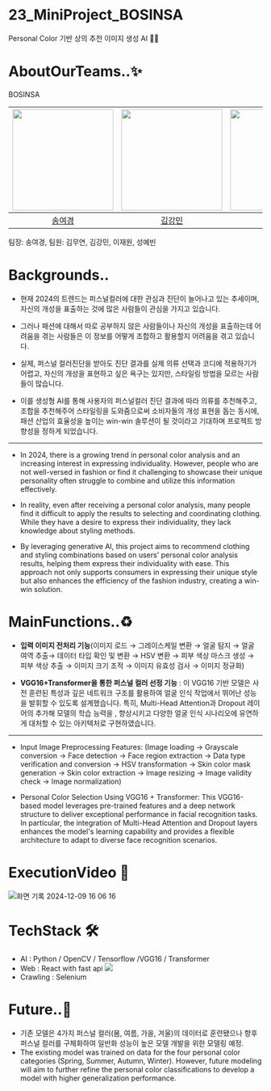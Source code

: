 # 23_MiniProject_BOSINSA
Personal Color 기반 상의 추천 이미지 생성 AI 👚👕

# AboutOurTeams..✨
BOSINSA

<img width="200px" src="https://github.com/0gonge.png"/> | <img width="200px" src="https://github.com/withmochaa.png"/> | <img width="200px" src="https://github.com/y-bin-s.png"/> | <img width="200px" src="https://github.com/Jaewon1634.png"/> | <img width="200px" src="https://github.com/kimmuyeon.png"/> | 
|:-----:|:-----:|:-----:|:-----:|:-----:|
|[송여경](https://github.com/0gonge)|[김강민](https://github.com/withmochaa)|[성예빈](https://github.com/y-bin-s)|[이재원](https://github.com/Jaewon1634)|[김무연](https://github.com/kimmuyeon)|

팀장: 송여경, 팀원: 김무연, 김강민, 이재원, 성예빈

# Backgrounds..
- 현재 2024의 트렌드는 퍼스널컬러에 대한 관심과 진단이 늘어나고 있는 추세이며, 자신의 개성을 표출하는 것에 많은 사람들이 관심을 가지고 있습니다. 

- 그러나 패션에 대해서 따로 공부하지 않은 사람들이나 자신의 개성을 표출하는데 어려움을 겪는 사람들은 이 정보를 어떻게 조합하고 활용할지 어려움을 겪고 있습니다. 

- 실제, 퍼스널 컬러진단을 받아도 진단 결과를 실제 의류 선택과 코디에 적용하기가 어렵고, 자신의 개성을 표현하고 싶은 욕구는 있지만, 스타일링 방법을 모르는 사람들이 많습니다. 

- 이를 생성형 AI를 통해 사용자의 퍼스널컬러 진단 결과에 따라 의류를 추천해주고, 조합을 추천해주어 스타일링을 도와줌으로써 소비자들의 개성 표현을 돕는 동시에, 패션 산업의 효율성을 높이는 win-win 솔루션이 될 것이라고 기대하며 프로젝트 방향성을 정하게 되었습니다.
---------

- In 2024, there is a growing trend in personal color analysis and an increasing interest in expressing individuality. However, people who are not well-versed in fashion or find it challenging to showcase their unique personality often struggle to combine and utilize this information effectively.

- In reality, even after receiving a personal color analysis, many people find it difficult to apply the results to selecting and coordinating clothing. While they have a desire to express their individuality, they lack knowledge about styling methods.

- By leveraging generative AI, this project aims to recommend clothing and styling combinations based on users' personal color analysis results, helping them express their individuality with ease. This approach not only supports consumers in expressing their unique style but also enhances the efficiency of the fashion industry, creating a win-win solution.

# MainFunctions..♻️
- **입력 이미지 전처리 기능**(이미지 로드 → 그레이스케일 변환 → 얼굴 탐지 → 얼굴 여역 추출→ 데이터 타입 확인 및 변환 → HSV 변환 → 피부 색상 마스크 생성 → 피부 색상 추출 → 이미지 크기 조적 → 이미지 유효성 검사 → 이미지 정규화)

- **VGG16+Transformer을 통한 퍼스널 컬러 선정 기능** : 이 VGG16 기반 모델은 사전 훈련된 특성과 깊은 네트워크 구조를 활용하여 얼굴 인식 작업에서 뛰어난 성능을 발휘할 수 있도록 설계했습니다.  특히, Multi-Head Attention과 Dropout 레이어의 추가해  모델의 학습 능력을 , 향상시키고 다양한 얼굴 인식 시나리오에 유연하게 대처할 수 있는 아키텍처로 구현하였습니다.
--------

- Input Image Preprocessing Features:
(Image loading → Grayscale conversion → Face detection → Face region extraction → Data type verification and conversion → HSV transformation → Skin color mask generation → Skin color extraction → Image resizing → Image validity check → Image normalization)

- Personal Color Selection Using VGG16 + Transformer:
This VGG16-based model leverages pre-trained features and a deep network structure to deliver exceptional performance in facial recognition tasks. In particular, the integration of Multi-Head Attention and Dropout layers enhances the model's learning capability and provides a flexible architecture to adapt to diverse face recognition scenarios.

# ExecutionVideo 🎥
![화면 기록 2024-12-09 16 06 16](https://github.com/user-attachments/assets/e12d584b-ef44-4812-9a3a-46dec553af7e)

# TechStack 🛠️
- AI : Python / OpenCV / Tensorflow /VGG16 / Transformer
- Web : React with fast api <img src="https://img.shields.io/badge/React-61DAFB?style=flat-square&logo=React&logoColor=black"/>
- Crawling : Selenium

# Future..👀
- 기존 모델은 4가지 퍼스널 컬러(봄, 여름, 가을, 겨울)의 데이터로 훈련됐으나 향후 퍼스널 컬러를 구체화하여 일반화 성능이 높은 모델 개발을 위한 모델링 예정.
- The existing model was trained on data for the four personal color categories (Spring, Summer, Autumn, Winter). However, future modeling will aim to further refine the personal color classifications to develop a model with higher generalization performance.
